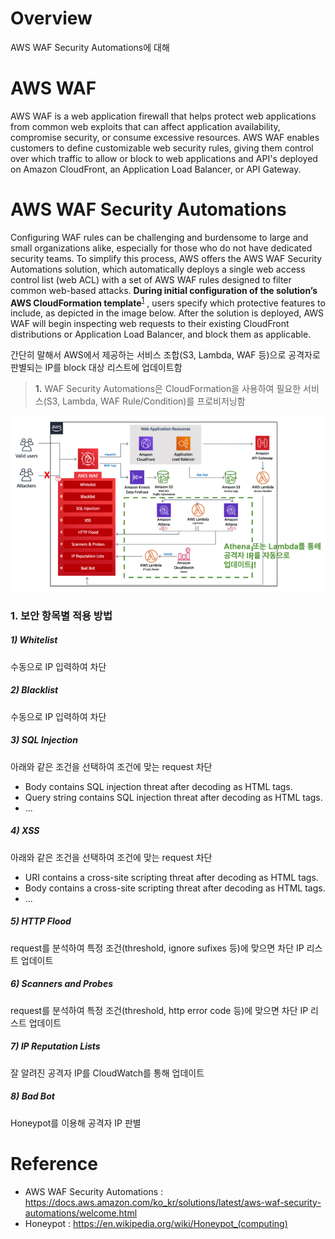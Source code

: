 # Overview
AWS WAF Security Automations에 대해


# AWS WAF
AWS WAF is a web application firewall that helps protect web applications from common web exploits that can affect application availability, compromise security, or consume excessive resources. AWS WAF enables customers to define customizable web security rules, giving them control over which traffic to allow or block to web applications and API's deployed on Amazon CloudFront, an Application Load Balancer, or API Gateway.


# AWS WAF Security Automations
Configuring WAF rules can be challenging and burdensome to large and small organizations alike, especially for those who do not have dedicated security teams. To simplify this process, AWS offers the AWS WAF Security Automations solution, which automatically deploys a single web access control list (web ACL) with a set of AWS WAF rules designed to filter common web-based attacks. __During initial configuration of the solution’s AWS CloudFormation template__<sup id="a1">[1](#s1)</sup> , users specify which protective features to include, as depicted in the image below. After the solution is deployed, AWS WAF will begin inspecting web requests to their existing CloudFront distributions or Application Load Balancer, and block them as applicable.

간단히 말해서 AWS에서 제공하는 서비스 조합(S3, Lambda, WAF 등)으로 공격자로 판별되는 IP를 block 대상 리스트에 업데이트함

><b id="s1">1.</b> WAF Security Automations은 CloudFormation을 사용하여 필요한 서비스(S3, Lambda, WAF Rule/Condition)를 프로비저닝함

![alt text](aws_waf_security_automations.png)

### 1. 보안 항목별 적용 방법
##### 1) Whitelist
수동으로 IP 입력하여 차단

##### 2) Blacklist
수동으로 IP 입력하여 차단

##### 3) SQL Injection
아래와 같은 조건을 선택하여 조건에 맞는 request 차단
* Body contains SQL injection threat after decoding as HTML tags.
* Query string contains SQL injection threat after decoding as HTML tags.
* ...

##### 4) XSS
아래와 같은 조건을 선택하여 조건에 맞는 request 차단
* URI contains a cross-site scripting threat after decoding as HTML tags.
* Body contains a cross-site scripting threat after decoding as HTML tags.
* ...

##### 5) HTTP Flood
request를 분석하여 특정 조건(threshold, ignore sufixes 등)에 맞으면 차단 IP 리스트 업데이트

##### 6) Scanners and Probes
request를 분석하여 특정 조건(threshold, http error code 등)에 맞으면 차단 IP 리스트 업데이트

##### 7) IP Reputation Lists
잘 알려진 공격자 IP를 CloudWatch를 통해 업데이트

##### 8) Bad Bot
Honeypot를 이용해 공격자 IP 판별


# Reference
* AWS WAF Security Automations : https://docs.aws.amazon.com/ko_kr/solutions/latest/aws-waf-security-automations/welcome.html
* Honeypot : https://en.wikipedia.org/wiki/Honeypot_(computing)
